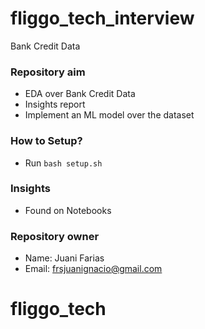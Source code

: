 # fliggo_tech_interview

Bank Credit Data

### Repository aim ###

* EDA over Bank Credit Data
* Insights report
* Implement an ML model over the dataset

### How to Setup? ###

* Run `bash setup.sh`

### Insights ###

* Found on Notebooks

### Repository owner ###

* Name: Juani Farias
* Email: frsjuanignacio@gmail.com
# fliggo_tech
